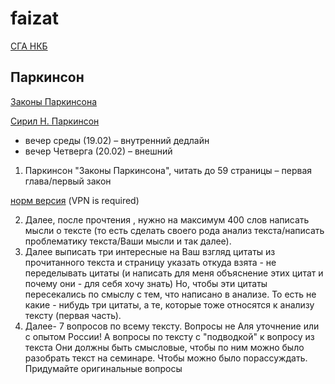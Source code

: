 # faizat

[СГА НКБ](https://docs.google.com/document/d/1J2x8zwGchIT_ZKFNtBd31RIXE7TUvSn45lMWiMc9iaE/edit#)

## Паркинсон

[Законы Паркинсона](https://ru.wikipedia.org/wiki/Законы_Паркинсона)

[Сирил Н. Паркинсон](https://ru.wikipedia.org/wiki/%D0%9F%D0%B0%D1%80%D0%BA%D0%B8%D0%BD%D1%81%D0%BE%D0%BD,_%D0%A1%D0%B8%D1%80%D0%B8%D0%BB_%D0%9D%D0%BE%D1%80%D1%82%D0%BA%D0%BE%D1%82)

* вечер среды (19.02) – внутренний дедлайн
* вечер Четверга (20.02) – внешний

1. Паркинсон "Законы Паркинсона", читать до 59 страницы – первая глава/первый закон

[норм версия](http://gen.lib.rus.ec/book/index.php?md5=586F4A3217BB0B8A6AAABEE3FE3E6A70) (VPN is required)

2. Далее, после прочтения , нужно на максимум 400 слов написать мысли о тексте (то есть сделать своего рода анализ текста/написать проблематику текста/Ваши мысли и так далее).
3. Далее выписать три интересные на Ваш взгляд цитаты из прочитанного текста и страницу указать откуда взята - не переделывать цитаты (и написать для меня объяснение этих цитат и почему они - для себя хочу знать) Но, чтобы эти цитаты пересекались по смыслу с тем, что написано в анализе.
То есть не какие - нибудь три цитаты, а те, которые тоже относятся к анализу тексту (первая часть).
4. Далее- 7 вопросов по всему тексту.
Вопросы не Аля уточнение или с опытом России! А вопросы по тексту с "подводкой" к вопросу из текста
Они должны быть смысловые, чтобы по ним можно было разобрать текст на семинаре. Чтобы можно было порассуждать. Придумайте оригинальные вопросы
